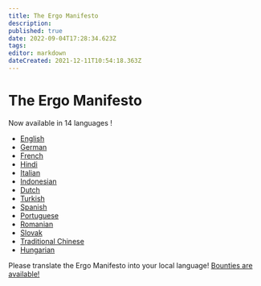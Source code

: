 ```yaml
---
title: The Ergo Manifesto
description: 
published: true
date: 2022-09-04T17:28:34.623Z
tags: 
editor: markdown
dateCreated: 2021-12-11T10:54:18.363Z
---
```



# The Ergo Manifesto

Now available in 14 languages !

- [English](https://ergoplatform.org/en/blog/2021-04-26-the-ergo-manifesto/)
- [German](https://ergonaut.space/de/ergo-manifest)
- [French](https://ergonaut.space/fr/LeManifeste)
- [Hindi](https://ergonaut.space/hi-in/Ghoshanapatra)
- [Italian](https://ergonaut.space/it/home)
- [Indonesian](https://ergonaut.space/id/Manifesto)
- [Dutch](https://ergonaut.space/nl/Ergo/manifesto)
- [Turkish](https://ergonaut.space/tr/home)
- [Spanish](https://ergonaut.space/es/Articulos)
- [Portuguese](https://telegra.ph/Ergo-o-Manifesto-09-20)
- [Romanian](https://ergonaut.space/ro/Manifestul)
- [Slovak](https://ergoplatform.org/sk/blog/2021-04-26-the-ergo-manifesto/)
- [Traditional Chinese](https://ergonaut.space/zh/Ergo%E5%AE%A3%E8%A8%80)
- [Hungarian](https://ergonaut.space/hu/Manifesto)

Please translate the Ergo Manifesto into your local language! [Bounties are available!](https://github.com/ergoplatform/grow-ergo/issues/6)